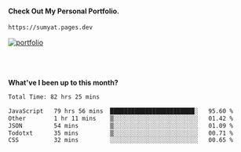 #### Check Out My Personal Portfolio.
````bash
https://sumyat.pages.dev
````

<a href='https://sumyat.pages.dev/'>
    <img src='https://user-images.githubusercontent.com/108873224/211860821-15c31441-8db7-4fb7-8537-28a0c11e9408.png' alt='portfolio' align='center' />
</a>


<br />
<br />


<br />
<br />

**What've I been up to this month?**

<!--START_SECTION:waka-->

```txt
Total Time: 82 hrs 25 mins

JavaScript   79 hrs 56 mins  ████████████████████████░   95.60 %
Other        1 hr 11 mins    ▒░░░░░░░░░░░░░░░░░░░░░░░░   01.42 %
JSON         54 mins         ▒░░░░░░░░░░░░░░░░░░░░░░░░   01.09 %
Todotxt      35 mins         ▒░░░░░░░░░░░░░░░░░░░░░░░░   00.71 %
CSS          32 mins         ░░░░░░░░░░░░░░░░░░░░░░░░░   00.65 %
```

<!--END_SECTION:waka-->




